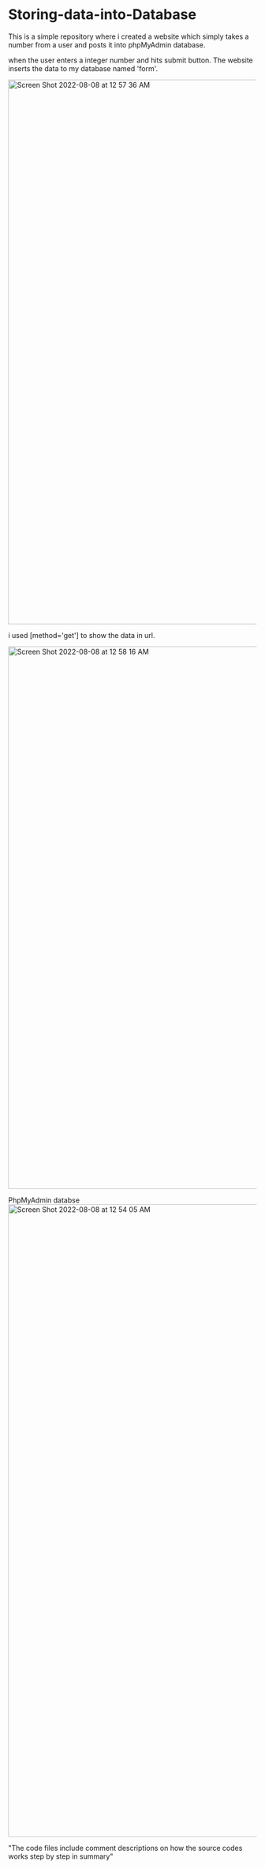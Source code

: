 # Storing-data-into-Database
This is a simple repository where i created a website which simply takes a number from a user and posts it into phpMyAdmin database.

when the user enters a integer number and hits submit button. The website inserts the data to my database named 'form'.

<img width="1102" alt="Screen Shot 2022-08-08 at 12 57 36 AM" src="https://user-images.githubusercontent.com/100453330/183312530-ed4003f6-803c-4034-998a-2af32c871d88.png">


i used [method='get'] to show the data in url.

<img width="1098" alt="Screen Shot 2022-08-08 at 12 58 16 AM" src="https://user-images.githubusercontent.com/100453330/183312546-b86fad2d-9a0b-4fed-969c-67887fe9412c.png">


PhpMyAdmin databse
<img width="1280" alt="Screen Shot 2022-08-08 at 12 54 05 AM" src="https://user-images.githubusercontent.com/100453330/183312412-f52008ed-4b96-42a1-b308-2cb8f729c92d.png">



"The code files include comment descriptions on how the source codes works step by step in summary"
